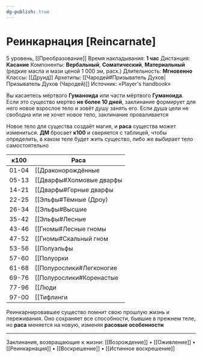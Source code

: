 ```yaml
---
dg-publish: true
---
```

# Реинкарнация [Reincarnate]
5 уровень, [[Преобразование]]
Время накладывания: **1 час**
Дистанция: **Касание**
Компоненты: **Вербальный**, **Соматический**, **Материальный** (редкие масла и мази ценой 1 000 зм, расх.)
Длительность: **Мгновенно**
Классы: [[Друид]]
Архетипы: [[Чародей#Призыватель Духов|Призыватель Духов (Чародей)]]
Источник: «Player's handbook»

Вы касаетесь мёртвого **Гуманоида** или части мёртвого **Гуманоида**. Если это существо мертво **не более 10 дней**, заклинание формирует для него новое взрослое тело и зовёт душу занять его. Если душа цели не свободна или не хочет новое тело, заклинание проваливается

Новое тело для существа создаёт магия, и **раса** существа может измениться. **ДМ** бросает **к100** и сверяется с таблицей, чтобы определить, в каком теле будет жить существо, либо же выбирает тело самостоятельно

| к100  | Раса                                               |
| ----- | -------------------------------------------------- |
| 01-04 | [[Драконорождённые|Драконорождённый]]             |
| 05-13 | [[Дварфы#Холмовые дварфы|Дварф, холмовой]]        |
| 14-21 | [[Дварфы#Горные дварфы|Дварф, горный]]            |
| 22-25 | [[Эльфы#Тёмные (Дроу)|Эльф, тёмный]]              |
| 26-34 | [[Эльфы#Высшие|Эльф, высший]]                     |
| 35-42 | [[Эльфы#Лесные|Эльф, лесной]]                     |
| 43-46 | [[Гномы#Лесные гномы|Гном, лесной]]               |
| 47-52 | [[Гномы#Скальный гном|Гном, скальный]]            |
| 53-56 | [[Полуэльфы|Полуэльф]]                            |
| 57-60 | [[Полуорки|Полуорк]]                              |
| 61-68 | [[Полурослики#Легконогие|Полурослик, легконогий]] |
| 69-76 | [[Полурослики#Коренастые|Полурослик, коренастый]] |
| 77-96 | [[Люди|Человек]]                                  |
| 97-00 | [[Тифлинги|Тифлинг]]                              |
Реинкарнировавшее существо помнит свою прошлую жизнь и переживания. Оно сохраняет все способности, бывшие в прежнем теле, но **раса** меняется на новую, изменяя **расовые особенности**

---

Заклинания, возвращающие к жизни: [[Возрождение]] • [[Оживление]] • [[Реинкарнация]] • [[Воскрешение]] • [[Истинное воскрешение]]